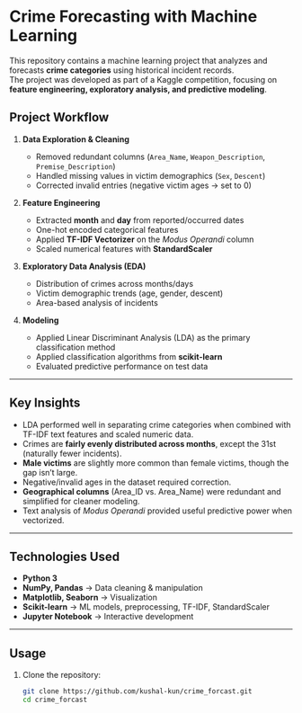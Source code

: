 # Crime Forecasting with Machine Learning

This repository contains a machine learning project that analyzes and forecasts **crime categories** using historical incident records.  
The project was developed as part of a Kaggle competition, focusing on **feature engineering, exploratory analysis, and predictive modeling**.

## Project Workflow

1. **Data Exploration & Cleaning**
   - Removed redundant columns (`Area_Name`, `Weapon_Description`, `Premise_Description`)
   - Handled missing values in victim demographics (`Sex`, `Descent`)
   - Corrected invalid entries (negative victim ages → set to 0)

2. **Feature Engineering**
   - Extracted **month** and **day** from reported/occurred dates  
   - One-hot encoded categorical features  
   - Applied **TF-IDF Vectorizer** on the *Modus Operandi* column  
   - Scaled numerical features with **StandardScaler**

3. **Exploratory Data Analysis (EDA)**
   - Distribution of crimes across months/days  
   - Victim demographic trends (age, gender, descent)  
   - Area-based analysis of incidents

4. **Modeling**
   - Applied Linear Discriminant Analysis (LDA) as the primary classification method
   - Applied classification algorithms from **scikit-learn**  
   - Evaluated predictive performance on test data

---

## Key Insights

- LDA performed well in separating crime categories when combined with TF-IDF text features and scaled numeric data.
- Crimes are **fairly evenly distributed across months**, except the 31st (naturally fewer incidents).  
- **Male victims** are slightly more common than female victims, though the gap isn’t large.  
- Negative/invalid ages in the dataset required correction.  
- **Geographical columns** (Area_ID vs. Area_Name) were redundant and simplified for cleaner modeling.  
- Text analysis of *Modus Operandi* provided useful predictive power when vectorized.  

---

## Technologies Used

- **Python 3**  
- **NumPy, Pandas** → Data cleaning & manipulation  
- **Matplotlib, Seaborn** → Visualization  
- **Scikit-learn** → ML models, preprocessing, TF-IDF, StandardScaler  
- **Jupyter Notebook** → Interactive development  

---

## Usage

1. Clone the repository:
   ```bash
   git clone https://github.com/kushal-kun/crime_forcast.git
   cd crime_forcast
